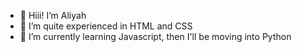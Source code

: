 - 👋 Hiii! I’m Aliyah
- 👀 I’m quite experienced in HTML and CSS
- 🌱 I’m currently learning Javascript, then I'll be moving into Python
